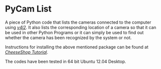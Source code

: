 # PyCam List

A piece of Python code that lists the cameras connected to the computer using [*v4l2*](https://pypi.python.org/pypi/v4l2). It also lists the corresponding location of a camera so that it can be used in other Python Programs or it can simply be used to find out whether the camera has been recognized by the system or not.

Instructions for installing the above mentioned package can be found at [*CheeseShop Tutorial*](http://wiki.python.org/moin/CheeseShopTutorial).

The codes have been tested in 64 bit Ubuntu 12.04 Desktop.

